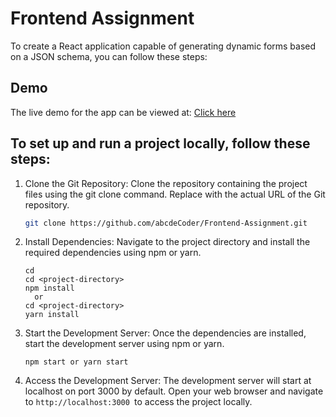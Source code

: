 # Frontend Assignment

To create a React application capable of generating dynamic forms based on a JSON schema, you can follow these steps:

## Demo

The live demo for the app can be viewed at: [Click here](https://65c2677896121e137ceb7ae3--guileless-frangollo-3c25c2.netlify.app/)


## To set up and run a project locally, follow these steps:

1. Clone the Git Repository: Clone the repository containing the project files using the git clone command. Replace <repository-url> with the actual URL of the Git repository.
    ```bash
    git clone https://github.com/abcdeCoder/Frontend-Assignment.git
    ```
2. Install Dependencies: Navigate to the project directory and install the required dependencies using npm or yarn.
    ```
    cd 
    cd <project-directory>
    npm install
      or 
    cd <project-directory>
    yarn install
    ```

3. Start the Development Server: Once the dependencies are installed, start the development server using npm or yarn.
    ```
    npm start or yarn start
    ```

4. Access the Development Server: The development server will start at localhost on port 3000 by default. Open your web browser and navigate to ```http://localhost:3000 ```to access the project locally.
